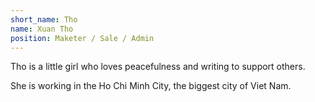 ```yaml
---
short_name: Tho
name: Xuan Tho
position: Maketer / Sale / Admin
---
```


Tho is a little girl who loves peacefulness and writing to support others.  
  
She is working in the Ho Chi Minh City, the biggest city of Viet Nam.
